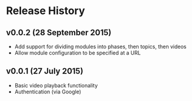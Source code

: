 # Release History

## v0.0.2 (28 September 2015)
* Add support for dividing modules into phases, then topics, then videos
* Allow module configuration to be specified at a URL

## v0.0.1 (27 July 2015)
* Basic video playback functionality
* Authentication (via Google)
